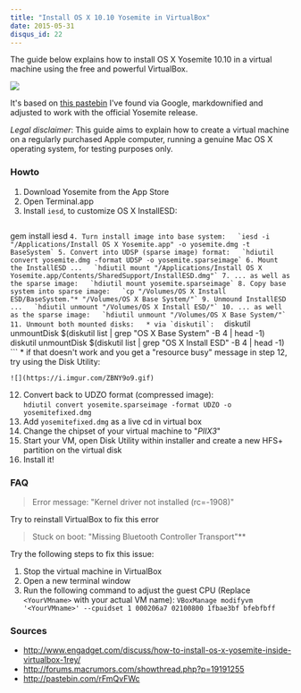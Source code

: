 ```yaml
---
title: "Install OS X 10.10 Yosemite in VirtualBox"
date: 2015-05-31
disqus_id: 22
---
```

The guide below explains how to install OS X Yosemite 10.10 in a virtual machine using the free and powerful VirtualBox.

![](https://i.imgur.com/72faPvJ.png)

It's based on [this pastebin](http://pastebin.com/rFmQvFWc) I've found via Google, markdownified and adjusted to work with the official Yosemite release.

*Legal disclaimer*: This guide aims to explain how to create a virtual machine on a regularly purchased Apple computer, running a genuine Mac OS X operating system, for testing purposes only.

### Howto

1. Download Yosemite from the App Store
2. Open Terminal.app
3. Install `iesd`, to customize OS X InstallESD:  
    ```
gem install iesd
    ```
4. Turn install image into base system:  
  `iesd -i "/Applications/Install OS X Yosemite.app" -o yosemite.dmg -t BaseSystem`
5. Convert into UDSP (sparse image) format:  
  `hdiutil convert yosemite.dmg -format UDSP -o yosemite.sparseimage`
6. Mount the InstallESD ...  
  `hdiutil mount "/Applications/Install OS X Yosemite.app/Contents/SharedSupport/InstallESD.dmg"`
7. ... as well as the sparse image:  
  `hdiutil mount yosemite.sparseimage`
8. Copy base system into sparse image:  
  `cp "/Volumes/OS X Install ESD/BaseSystem."* "/Volumes/OS X Base System/"`
9. Unmound InstallESD ...  
  `hdiutil unmount "/Volumes/OS X Install ESD/"`
10. ... as well as the sparse image:  
  `hdiutil unmount "/Volumes/OS X Base System/"`
11. Unmount both mounted disks:  
    * via `diskutil`:  
        ```
        diskutil unmountDisk $(diskutil list | grep "OS X Base System" -B 4 | head -1)
        diskutil unmountDisk $(diskutil list | grep "OS X Install ESD" -B 4 | head -1)
        ```
    * if that doesn't work and you get a "resource busy" message in step 12, try using the Disk Utility:  

    ![](https://i.imgur.com/ZBNY9o9.gif)

12. Convert back to UDZO format (compressed image):  
  `hdiutil convert yosemite.sparseimage -format UDZO -o yosemitefixed.dmg`
13. Add `yosemitefixed.dmg` as a live cd in virtual box
14. Change the chipset of your virtual machine to "_PIIX3_"
15. Start your VM, open Disk Utility within installer and create a new HFS+ partition on the virtual disk
16. Install it!

### FAQ

> Error message: "Kernel driver not installed (rc=-1908)"

Try to reinstall VirtualBox to fix this error

> Stuck on boot: "Missing Bluetooth Controller Transport"**

Try the following steps to fix this issue:

1. Stop the virtual machine in VirtualBox
2. Open a new terminal window
3. Run the following command to adjust the guest CPU (Replace `<YourVMname>` with your actual VM name):
  `VBoxManage modifyvm '<YourVMname>' --cpuidset 1 000206a7 02100800 1fbae3bf bfebfbff`

### Sources

* http://www.engadget.com/discuss/how-to-install-os-x-yosemite-inside-virtualbox-1rey/
* http://forums.macrumors.com/showthread.php?p=19191255
* http://pastebin.com/rFmQvFWc
